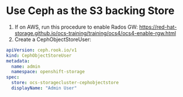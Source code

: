
# Use Ceph as the S3 backing Store

1. If on AWS, run this procedure to enable Rados GW: https://red-hat-storage.github.io/ocs-training/training/ocs4/ocs4-enable-rgw.html
2. Create a CephObjectStoreUser:

```yaml
apiVersion: ceph.rook.io/v1
kind: CephObjectStoreUser
metadata:
  name: admin
  namespace: openshift-storage
spec:
  store: ocs-storagecluster-cephobjectstore
  displayName: "Admin User"
```

